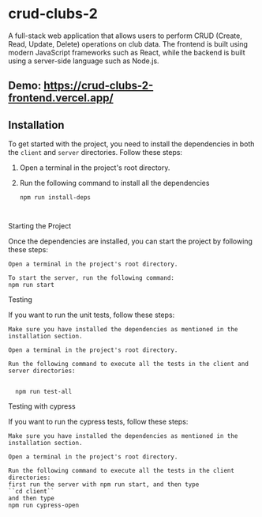 # crud-clubs-2
  A full-stack web application that allows users to perform CRUD (Create, Read, Update, Delete) operations on club data. The frontend is built using modern JavaScript frameworks such as React, while the backend is built using a server-side language such as Node.js.

## Demo: https://crud-clubs-2-frontend.vercel.app/

## Installation

To get started with the project, you need to install the dependencies in both the `client` and `server` directories. Follow these steps:

1. Open a terminal in the project's root directory.
2. Run the following command to install all the dependencies

   ```
   npm run install-deps
   


Starting the Project

Once the dependencies are installed, you can start the project by following these steps:

    Open a terminal in the project's root directory.

    To start the server, run the following command:
    npm run start


Testing

If you want to run the unit tests, follow these steps:

    Make sure you have installed the dependencies as mentioned in the installation section.

    Open a terminal in the project's root directory.

    Run the following command to execute all the tests in the client and server directories:
   

      npm run test-all


Testing with cypress

If you want to run the cypress tests, follow these steps:

    Make sure you have installed the dependencies as mentioned in the installation section.

    Open a terminal in the project's root directory.

    Run the following command to execute all the tests in the client directories:
    first run the server with npm run start, and then type 
    ``cd client`` 
    and then type
    npm run cypress-open

```